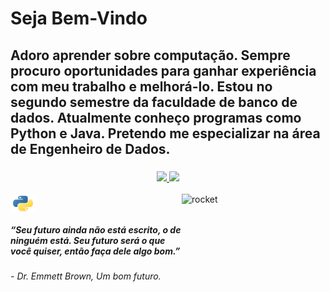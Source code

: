  # Seja Bem-Vindo 
## Adoro aprender sobre computação. Sempre procuro oportunidades para ganhar experiência com meu trabalho e melhorá-lo. Estou no segundo semestre da faculdade de banco de dados. Atualmente conheço programas como Python e Java. Pretendo me especializar na área de Engenheiro de Dados.
###

<div align="center">
  <a href="https://github.com/leonardoPetruncko">
  <img height="160" src="https://github-readme-stats.vercel.app/api?username=leonardoPetruncko&show_icons=true&theme=aura_dark&include_all_commits=true&count_private=true"/>
    <img height="160" src="https://github-readme-stats.vercel.app/api/top-langs/?username=leonardoPetruncko&langs_count=16&theme=aura_dark"/>
  </div>

  <div style="display: inline_block"><br>
  <img align="center" alt="Theus-py" height="30" width="40" src="https://raw.githubusercontent.com/devicons/devicon/master/icons/python/python-original.svg">
  <a><img align="right" alt="rocket" height="180" width="230" src="https://media.giphy.com/media/26tOVYyDDVtxY6gr6/giphy.gif"></a>
</div>
  

 ####
  
 ##### “Seu futuro ainda não está escrito, o de ninguém está. Seu futuro será o que você quiser, então faça dele algo bom.”
  ######                                                                             - Dr. Emmett Brown, Um bom futuro.
  
